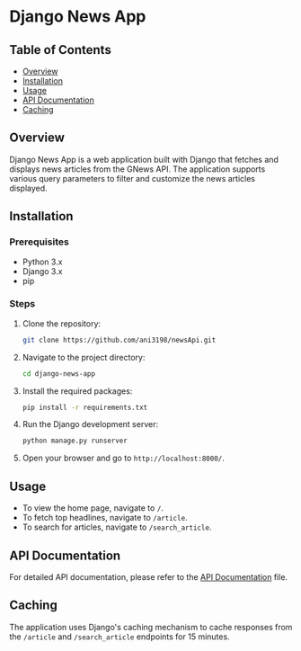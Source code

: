 

# Django News App

## Table of Contents

- [Overview](#overview)
- [Installation](#installation)
- [Usage](#usage)
- [API Documentation](#api-documentation)
- [Caching](#caching)


## Overview

Django News App is a web application built with Django that fetches and displays news articles from the GNews API. The application supports various query parameters to filter and customize the news articles displayed.

## Installation

### Prerequisites

- Python 3.x
- Django 3.x
- pip

### Steps

1. Clone the repository:

    ```bash
    git clone https://github.com/ani3198/newsApi.git
    ```

2. Navigate to the project directory:

    ```bash
    cd django-news-app
    ```

3. Install the required packages:

    ```bash
    pip install -r requirements.txt
    ```

4. Run the Django development server:

    ```bash
    python manage.py runserver
    ```

5. Open your browser and go to `http://localhost:8000/`.

## Usage

- To view the home page, navigate to `/`.
- To fetch top headlines, navigate to `/article`.
- To search for articles, navigate to `/search_article`.

## API Documentation

For detailed API documentation, please refer to the [API Documentation](News_Api_Doc.md) file.

## Caching

The application uses Django's caching mechanism to cache responses from the `/article` and `/search_article` endpoints for 15 minutes.

